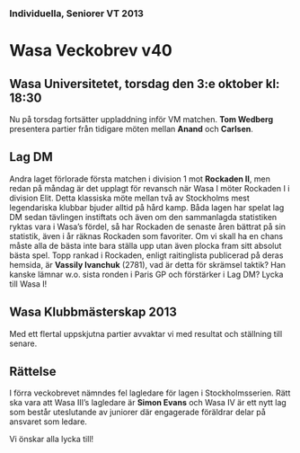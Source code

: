 ### Individuella, Seniorer VT 2013

# Wasa Veckobrev v40

## Wasa Universitetet, torsdag den 3:e oktober kl: 18:30

Nu på torsdag fortsätter uppladdning inför VM matchen. **Tom Wedberg**
presentera partier från tidigare möten mellan **Anand** och **Carlsen**.

## Lag DM

Andra laget förlorade första matchen i division 1 mot **Rockaden II**,
men redan på måndag är det upplagt för revansch när Wasa I möter Rockaden I
i division Elit. Detta klassiska möte mellan två av Stockholms mest
legendariska klubbar bjuder alltid på hård kamp. Båda lagen har spelat
lag DM sedan tävlingen instiftats och även om den sammanlagda statistiken
ryktas vara i Wasa’s fördel, så har Rockaden de senaste åren bättrat på sin
statistik, även i år räknas Rockaden som favoriter. Om vi skall ha en chans
måste alla de bästa inte bara ställa upp utan även plocka fram sitt absolut
bästa spel. Topp rankad i Rockaden, enligt raitinglista publicerad på
deras hemsida, är **Vassily Ivanchuk** (2781), vad är detta för skrämsel taktik?
Han kanske lämnar w.o. sista ronden i Paris GP och förstärker i Lag DM?
Lycka till Wasa I!

## Wasa Klubbmästerskap 2013

Med ett flertal uppskjutna partier avvaktar vi med resultat och ställning
till senare.

## Rättelse

I förra veckobrevet nämndes fel lagledare för lagen i Stockholmsserien.
Rätt ska vara att Wasa III’s lagledare är **Simon Evans** och Wasa IV är ett
nytt lag som består uteslutande av juniorer där engagerade föräldrar delar
på ansvaret som ledare.

Vi önskar alla lycka till!
